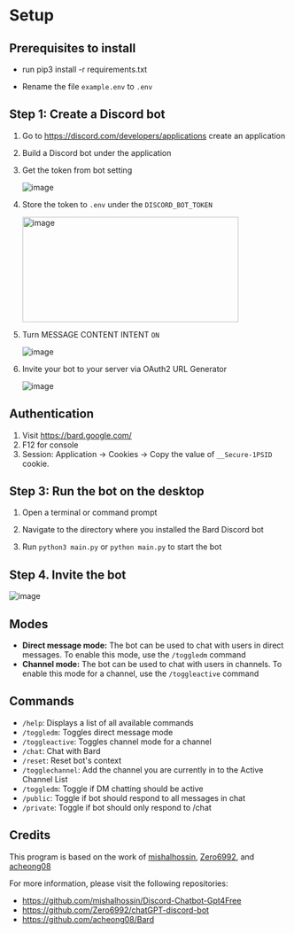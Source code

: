 # Setup 

## Prerequisites to install

* run pip3 install -r requirements.txt

* Rename the file `example.env` to `.env`

## Step 1: Create a Discord bot

1. Go to https://discord.com/developers/applications create an application
2. Build a Discord bot under the application
3. Get the token from bot setting

   ![image](https://user-images.githubusercontent.com/89479282/205949161-4b508c6d-19a7-49b6-b8ed-7525ddbef430.png)
4. Store the token to `.env` under the `DISCORD_BOT_TOKEN`

   <img height="190" width="390" alt="image" src="https://user-images.githubusercontent.com/89479282/222661803-a7537ca7-88ae-4e66-9bec-384f3e83e6bd.png">

5. Turn MESSAGE CONTENT INTENT `ON`

   ![image](https://user-images.githubusercontent.com/89479282/205949323-4354bd7d-9bb9-4f4b-a87e-deb9933a89b5.png)

6. Invite your bot to your server via OAuth2 URL Generator

   ![image](https://user-images.githubusercontent.com/89479282/205949600-0c7ddb40-7e82-47a0-b59a-b089f929d177.png)

## Authentication
1. Visit https://bard.google.com/
2. F12 for console
3. Session: Application → Cookies → Copy the value of  `__Secure-1PSID` cookie.

## Step 3: Run the bot on the desktop

1. Open a terminal or command prompt

2. Navigate to the directory where you installed the Bard Discord bot

3. Run `python3 main.py` or `python main.py` to start the bot

## Step 4. Invite the bot
![image](https://user-images.githubusercontent.com/91066601/236673317-64a1789c-f6b1-48d7-ba1b-dbb18e7d802a.png)

## Modes

* **Direct message mode:** The bot can be used to chat with users in direct messages. To enable this mode, use the `/toggledm` command
* **Channel mode:** The bot can be used to chat with users in channels. To enable this mode for a channel, use the `/toggleactive` command

## Commands

* `/help`: Displays a list of all available commands
* `/toggledm`: Toggles direct message mode
* `/toggleactive`: Toggles channel mode for a channel
* `/chat`: Chat with Bard
* `/reset`: Reset bot's context
* `/togglechannel`: Add the channel you are currently in to the Active Channel List
* `/toggledm`: Toggle if DM chatting should be active
* `/public`: Toggle if bot should respond to all messages in chat
* `/private`: Toggle if bot should only respond to /chat

## Credits

This program is based on the work of [mishalhossin](https://github.com/mishalhossin), [Zero6992](https://github.com/zero6992), and [acheong08](https://github.com/acheong08)

For more information, please visit the following repositories:

* https://github.com/mishalhossin/Discord-Chatbot-Gpt4Free
* https://github.com/Zero6992/chatGPT-discord-bot
* https://github.com/acheong08/Bard